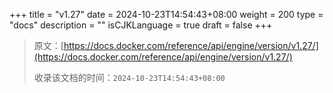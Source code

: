 +++
title = "v1.27"
date = 2024-10-23T14:54:43+08:00
weight = 200
type = "docs"
description = ""
isCJKLanguage = true
draft = false
+++

> 原文：[https://docs.docker.com/reference/api/engine/version/v1.27/](https://docs.docker.com/reference/api/engine/version/v1.27/)
>
> 收录该文档的时间：`2024-10-23T14:54:43+08:00`
